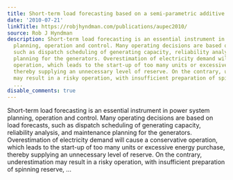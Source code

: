 ```yaml
---
title: Short-term load forecasting based on a semi-parametric additive model
date: '2010-07-21'
linkTitle: https://robjhyndman.com/publications/aupec2010/
source: Rob J Hyndman
description: Short-term load forecasting is an essential instrument in power system
  planning, operation and control. Many operating decisions are based on load forecasts,
  such as dispatch scheduling of generating capacity, reliability analysis, and maintenance
  planning for the generators. Overestimation of electricity demand will cause a conservative
  operation, which leads to the start-up of too many units or excessive energy purchase,
  thereby supplying an unnecessary level of reserve. On the contrary, underestimation
  may result in a risky operation, with insufficient preparation of spinning reserve,
  ...
disable_comments: true
---
```

Short-term load forecasting is an essential instrument in power system planning, operation and control. Many operating decisions are based on load forecasts, such as dispatch scheduling of generating capacity, reliability analysis, and maintenance planning for the generators. Overestimation of electricity demand will cause a conservative operation, which leads to the start-up of too many units or excessive energy purchase, thereby supplying an unnecessary level of reserve. On the contrary, underestimation may result in a risky operation, with insufficient preparation of spinning reserve, ...